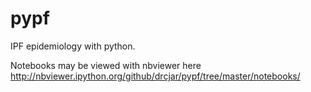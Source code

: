 pypf
====

 IPF epidemiology with python. 
 
 Notebooks may be viewed with nbviewer here http://nbviewer.ipython.org/github/drcjar/pypf/tree/master/notebooks/
